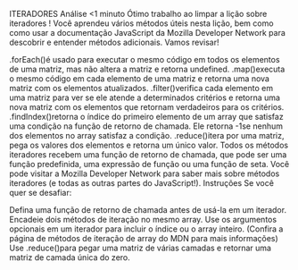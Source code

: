 ITERADORES
Análise
<1 minuto
Ótimo trabalho ao limpar a lição sobre iteradores ! Você aprendeu vários métodos úteis nesta lição, bem como como usar a documentação JavaScript da Mozilla Developer Network para descobrir e entender métodos adicionais. Vamos revisar!

.forEach()é usado para executar o mesmo código em todos os elementos de uma matriz, mas não altera a matriz e retorna undefined.
.map()executa o mesmo código em cada elemento de uma matriz e retorna uma nova matriz com os elementos atualizados.
.filter()verifica cada elemento em uma matriz para ver se ele atende a determinados critérios e retorna uma nova matriz com os elementos que retornam verdadeiros para os critérios.
.findIndex()retorna o índice do primeiro elemento de um array que satisfaz uma condição na função de retorno de chamada. Ele retorna -1se nenhum dos elementos no array satisfaz a condição.
.reduce()itera por uma matriz, pega os valores dos elementos e retorna um único valor.
Todos os métodos iteradores recebem uma função de retorno de chamada, que pode ser uma função predefinida, uma expressão de função ou uma função de seta.
Você pode visitar a Mozilla Developer Network para saber mais sobre métodos iteradores (e todas as outras partes do JavaScript!).
Instruções
Se você quer se desafiar:

Defina uma função de retorno de chamada antes de usá-la em um iterador.
Encadeie dois métodos de iteração no mesmo array.
Use os argumentos opcionais em um iterador para incluir o índice ou o array inteiro. (Confira a página de métodos de iteração de array do MDN para mais informações)
Use .reduce()para pegar uma matriz de várias camadas e retornar uma matriz de camada única do zero.